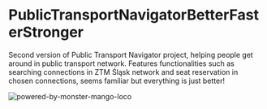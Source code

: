 # PublicTransportNavigatorBetterFasterStronger
Second version of Public Transport Navigator project, helping people get around in public transport network. Features functionalities such as searching connections in ZTM Śląsk network and seat reservation in chosen connections, seems familiar but everything is just better!

![powered-by-monster-mango-loco](https://github.com/user-attachments/assets/807f6614-06c7-413f-94d3-ac8ac5030ba2)
